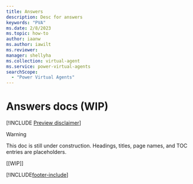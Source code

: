 ```yaml
---
title: Answers
description: Desc for answers
keywords: "PVA"
ms.date: 2/8/2023
ms.topic: how-to
author: iaanw
ms.author: iawilt
ms.reviewer: 
manager: shellyha
ms.collection: virtual-agent
ms.service: power-virtual-agents
searchScope:
  - "Power Virtual Agents"
---
```


# Answers docs (WIP)

[!INCLUDE [Preview disclaimer](includes/cc-beta-prerelease-disclaimer.md)]

> [!WARNING]
>  
> This doc is still under construction. Headings, titles, page names, and TOC entries are placeholders.

[[WIP]]

[!INCLUDE[footer-include](includes/footer-banner.md)]